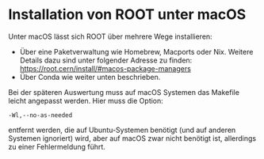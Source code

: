 # Installation von ROOT unter macOS

Unter macOS lässt sich ROOT über mehrere Wege installieren:

- Über eine Paketverwaltung wie Homebrew, Macports oder Nix. Weitere Details dazu sind unter folgender Adresse zu finden:
  https://root.cern/install/#macos-package-managers
- Über Conda wie weiter unten beschrieben.

Bei der späteren Auswertung muss auf macOS Systemen das Makefile leicht angepasst werden. Hier muss die Option:
```
-Wl,--no-as-needed
```
entfernt werden, die auf Ubuntu-Systemen benötigt (und auf anderen Systemen ignoriert) wird, aber auf macOS zwar nicht benötigt ist, allerdings zu einer Fehlermeldung führt.
